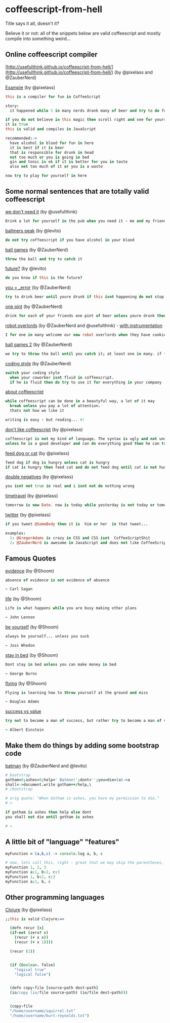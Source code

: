 coffeescript-from-hell
======================

Title says it all, doesn't it?

Believe it or not: all of the snippets below are valid coffeescript and mostly compile into something weird...


## Online coffeescript compiler
[http://usefulthink.github.io/coffeescript-from-hell/](http://usefulthink.github.io/coffeescript-from-hell/) (by @pixelass and @ZauberNerd)

[Example](http://usefulthink.github.io/coffeescript-from-hell/#this%20is%20a%20compiler%20for%20fun%20in%20CoffeeScript%0A%0Astory%3A%0A%20%20it%20happened%20while%205%20in%20many%20nerds%20drank%20many%20of%20beer%20and%20try%20to%20do%20fun%20while%20they%20play%20in%20CoffeeScript%20until%20this%20is%20what%20is%20the%20result%0A%0Aif%20you%20do%20not%20believe%20in%20this%20magic%20then%20scroll%20right%20and%20see%20for%20yourself%20in%20this%20example%0Ait%20is%20true%0Athis%20is%20valid%20and%20compiles%20in%20JavaScript%0A%0Arecommended%3A-%3E%0A%20%20have%20alcohol%20in%20blood%20for%20fun%20in%20here%0A%20%20it%20is%20best%20if%20it%20is%20beer%20%0A%20%20that%20is%20responsible%20for%20drunk%20in%20head%0A%20%20not%20too%20much%20or%20you%20is%20going%20in%20bed%0A%20%20gin%20and%20tonic%20is%20ok%20if%20it%20is%20better%20for%20you%20in%20taste%0A%20%20also%20not%20too%20much%20of%20it%20or%20you%20is%20a%20waste%0A%0Anow%20try%20to%20play%20for%20yourself%20in%20here) (by @pixelass)
```coffee
this is a compiler for fun in CoffeeScript

story:
  it happened while 5 in many nerds drank many of beer and try to do fun while they play in CoffeeScript until this is what is the result

if you do not believe in this magic then scroll right and see for yourself in this example
it is true
this is valid and compiles in JavaScript

recommended:->
  have alcohol in blood for fun in here
  it is best if it is beer 
  that is responsible for drunk in head
  not too much or you is going in bed
  gin and tonic is ok if it is better for you in taste
  also not too much of it or you is a waste

now try to play for yourself in here
```

## Some normal sentences that are totally valid coffeescript

[we don't need it](http://coffeescript.org/#try:Drink%20a%20lot%20for%20yourself%20in%20the%20pub%20when%20you%20need%20it%20-%20me%20and%20my%20friends%20dont%2C%20do%20you%3F) (by @usefulthink)
```coffee
Drink a lot for yourself in the pub when you need it - me and my friends dont, do you?
```
[ballmers peak](http://coffeescript.org/#try:do%20not%20try%20coffeescript%20if%20you%20have%20alcohol%20in%20your%20blood) (by @levito)
```coffee
do not try coffeescript if you have alcohol in your blood
```
[ball games](http://coffeescript.org/#try:throw%20the%20ball%20and%20try%20to%20catch%20it) (by @ZauberNerd)
```coffee
throw the ball and try to catch it
```
[future?](http://coffeescript.org/#try:do%20you%20know%20if%20this%20is%20the%20future%3F) (by @levito)
```coffee
do you know if this is the future?
```
[you = _error](http://coffeescript.org/#try:try%20to%20drink%20beer%20until%20youre%20drunk%20if%20this%20isnt%20happening%20do%20not%20stop%20unless%20they%20catch%20you) (by @ZauberNerd)
```coffee
try to drink beer until youre drunk if this isnt happening do not stop unless they catch you
```
[one pint](http://coffeescript.org/#try:drink%20for%20each%20of%20your%20friends%20one%20pint%20of%20beer%20unless%20youre%20drunk%20then%20stop%20or%20not%20go%20to%20work%20the%20next%20day) (by @ZauberNerd)
```coffee
drink for each of your friends one pint of beer unless youre drunk then stop or not go to work the next day
```
[robot overlords](http://coffeescript.org/#try:I%20for%20one%20in%20many%20welcome%20our%20new%20robot%20overlords%20when%20they%20have%20cookies%20in%20their%20spaceship) (by @ZauberNerd and @usefulthink) - [with instrumentation](http://goo.gl/SUk8X7)
```coffee
I for one in many welcome our new robot overlords when they have cookies in their spaceship
```
[ball games 2](http://coffeescript.org/#try:we%20try%20to%20throw%20the%20ball%20until%20you%20catch%20it%3B%20at%20least%20one%20in%20many.%20if%20this%20isnt%20happening%20until%20dawn%20while%20we%20practice%20go%20home) (by @ZauberNerd)
```coffee
we try to throw the ball until you catch it; at least one in many. if this isnt happening until dawn while we practice go home
```
[coding style](http://coffeescript.org/#try:switch%20your%20coding%20style%0A%20%20when%20your%20coworker%20isnt%20fluid%20in%20coffeescript.%0A%20%20if%20he%20is%20fluid%20then%20do%20try%20to%20use%20it%20for%20everything%20in%20your%20company) (by @ZauberNerd)
```coffee
switch your coding style
  when your coworker isnt fluid in coffeescript.
  if he is fluid then do try to use it for everything in your company
```

[about coffeescript](http://goo.gl/VcL5KX)
```coffee
while coffeescript can be done in a beautyful way, a lot of it may
  break unless you pay a lot of attention.
  thats not how we like it

writing is easy - but reading... #(
```

[don't like coffeescript](http://usefulthink.github.io/coffeescript-from-hell/#coffeescript%20is%20not%20my%20kind%20of%20language.%20The%20syntax%20is%20ugly%20and%20not%20understandable%20while%20it%20might%20be%20fun%20for%20people%20in%20ruby%20teams...%20%0Aunless%20he%20is%20a%20good%20developer%20and%20can%20do%20everything%20good%20then%20he%20can%20try%20to%20use%20it%20%0A) (by @pixelass)
```coffee
coffeescript is not my kind of language. The syntax is ugly and not understandable while it might be fun for people in ruby teams... 
unless he is a good developer and can do everything good then he can try to use it 
```

[feed dog or cat](http://usefulthink.github.io/coffeescript-from-hell/#feed%20dog%20if%20dog%20is%20hungry%20unless%20cat%20is%20hungry%0Aif%20cat%20is%20hungry%20then%20feed%20cat%20and%20do%20not%20feed%20dog%20until%20cat%20is%20not%20hungry%20and%20only%20feed%20dog%20when%20cat%20is%20not%20hungry) (by @pixelass)
```coffee
feed dog if dog is hungry unless cat is hungry
if cat is hungry then feed cat and do not feed dog until cat is not hungry and only feed dog when cat is not hungry
```

[double negatives](http://usefulthink.github.io/coffeescript-from-hell/#you%20isnt%20not%20true%20in%20real%20and%20i%20isnt%20not%20do%20nothing%20wrong) (by @pixelass)
```coffee
you isnt not true in real and i isnt not do nothing wrong
```

[timetravel](http://usefulthink.github.io/coffeescript-from-hell/#tomorrow%20is%20new%20Date.%20now%20is%20today%20while%20yesterday%20is%20not%20today%20or%20tomorrow) (by @pixelass)
```coffee
tomorrow is new Date. now is today while yesterday is not today or tomorrow
```

[twitter](http://usefulthink.github.io/coffeescript-from-hell/#if%20you%20tweet%20%40SomeBody%20then%20it%20is%20%20him%20or%20her%20%20in%20that%20tweet...%0A%0Aexamples%3A%20%0A%20%201%3A%20%40GregorAdams%20is%20crazy%20in%20CSS%20and%20CSS%20isnt%20%20CoffeeScriptShit%0A%20%202%3A%20%40ZauberNerd%20is%20awesome%20in%20JavaScript%20and%20does%20not%20like%20CoffeeScript...%0A%0A%20%20) (by @pixelass)
```coffee
if you tweet @SomeBody then it is  him or her  in that tweet...

examples: 
  1: @GregorAdams is crazy in CSS and CSS isnt  CoffeeScriptShit
  2: @ZauberNerd is awesome in JavaScript and does not like CoffeeScript...
```

## Famous Quotes
[evidence](http://coffeescript.org/#try:absence%20of%20evidence%20is%20not%20evidence%20of%20absence%0A%0A~%20Carl%20Sagan) (by @Shoom)
```coffee
absence of evidence is not evidence of absence

~ Carl Sagan
```

[life](http://coffeescript.org/#try:Life%20is%20what%20happens%20while%20you%20are%20busy%20making%20other%20plans%0A%0A~%20John%20Lennon) (by @Shoom)
```coffee
Life is what happens while you are busy making other plans

~ John Lennon
```

[be yourself](http://coffeescript.org/#try:always%20be%20yourself...%20unless%20you%20suck%0A%0A~%20Joss%20Whedon) (by @Shoom)
```coffee
always be yourself... unless you suck

~ Joss Whedon
```

[stay in bed](http://coffeescript.org/#try:Dont%20stay%20in%20bed%20unless%20you%20can%20make%20money%20in%20bed%0A%0A~%20George%20Burns) (by @Shoom)
```coffee
Dont stay in bed unless you can make money in bed

~ George Burns
```

[flying](http://coffeescript.org/#try:Flying%20is%20learning%20how%20to%20throw%20yourself%20at%20the%20ground%20and%20miss%0A%0A~%20Douglas%20Adams) (by @Shoom)
```coffee
Flying is learning how to throw yourself at the ground and miss

~ Douglas Adams
```

[success vs value](http://coffeescript.org/#try:try%20not%20to%20become%20a%20man%20of%20success%2C%20but%20rather%20try%20to%20become%20a%20man%20of%20value%0A%0A~%20Albert%20Einstein)
```coffee
try not to become a man of success, but rather try to become a man of value

~ Albert Einstein
```

## Make them do things by adding some bootstrap code

[batman](http://coffeescript.org/#try:%23%20bootstrap%0Agotham%3D0%3Bashes%3D8%3Bhelp%3D'%20Batman!'%3Bdont%3D''%3Byou%3Ddie%3D(a)-%3Ea%0Ashall%3D-%3Edocument.write%20gotham%2B%2B%2Fhelp%2C%5C%0A%23%20%2Fbootstrap%0A%0A%23%20orig%20quote%3A%20%22When%20Gotham%20is%20ashes%2C%20you%20have%20my%20permission%20to%20die.%22%0A%23%20%3E%0A%0Aif%20gotham%20is%20ashes%20then%20help%20else%20dont%0Ayou%20shall%20not%20die%20until%20gotham%20is%20ashes%0A%0A%23%20%3C) (by @ZauberNerd and @levito)
```coffee
# bootstrap
gotham=0;ashes=8;help=' Batman!';dont='';you=die=(a)->a
shall=->document.write gotham++/help,\
# /bootstrap

# orig quote: "When Gotham is ashes, you have my permission to die."
# >

if gotham is ashes then help else dont
you shall not die until gotham is ashes

# <
```

## A little bit of "language" "features"

```coffee
myFunction = (a,b,c) -> console.log a, b, c

# now, lets call this, right - great that we may skip the parentheses, right?
myFunction 1, 2, 3
myFunction a:1, b:2, c:3
myFunction 1, b:2, c:3
myFunction a:1, b, c
```

## Other programming languages 

[Clojure](http://usefulthink.github.io/coffeescript-from-hell/#%3B%3Bthis%20is%20valid%20Clojure%3A%3D%3E%0A%0A%20%20(defn%20recur%20%5Bx%5D%0A%20%20(if-not%20(zero%3F%20x)%20%0A%20%20%20%20(recur%20(%2B%20x%20x))%20%0A%20%20%20%20(recur%20(%2B%20x%201))))%0A%0A%20%20(recur%20(1))%0A%0A%0A%20%20(if%20(Boolean.%20false)%0A%20%20%20%20%22logical%20true%22%20%0A%20%20%20%20%22logical%20false%22)%0A%0A%0A%20%20(defn%20copy-file%20%5Bsource-path%20dest-path%5D%20%20%0A%20%20(io%2Fcopy%20(io%2Ffile%20source-path)%20(io%2Ffile%20dest-path)))%0A%0A%0A%20%20(copy-file%20%0A%20%20%22%2Fhome%2Fusername%2Fsquirrel.txt%22%20%0A%20%20%22%2Fhome%2Fusername%2Fburt-reynolds.txt%22)%0A) (by @pixelass)

```coffee
;;this is valid Clojure:=>

  (defn recur [x]
  (if-not (zero? x) 
    (recur (+ x x)) 
    (recur (+ x 1))))

  (recur (1))


  (if (Boolean. false)
    "logical true" 
    "logical false")


  (defn copy-file [source-path dest-path]  
  (io/copy (io/file source-path) (io/file dest-path)))


  (copy-file 
  "/home/username/squirrel.txt" 
  "/home/username/burt-reynolds.txt")

```
